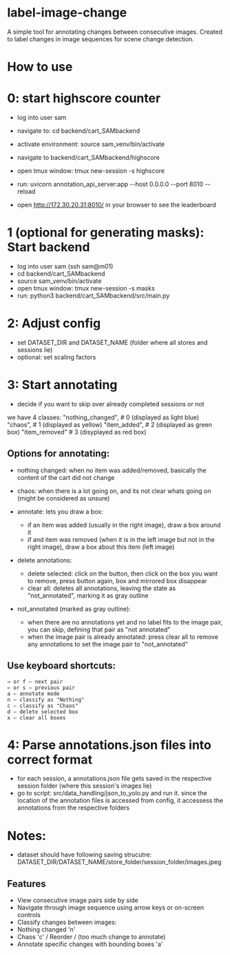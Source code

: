 # label-image-change

A simple tool for annotating changes between consecutive images. Created to label changes in image sequences for scene change detection.

# How to use

# 0: start highscore counter
* log into user sam
* navigate to: cd backend/cart_SAMbackend
* activate environment: source sam_venv/bin/activate
* navigate to backend/cart_SAMbackend/highscore
* open tmux window: tmux new-session -s highscore
* run: uvicorn annotation_api_server:app --host 0.0.0.0 --port 8010 --reload

* open http://172.30.20.31:8010/ in your browser to see the leaderboard


# 1 (optional for generating masks): Start backend
* log into user sam (ssh sam@m01)
* cd backend/cart_SAMbackend
* source sam_venv/bin/activate
* open tmux window: tmux new-session -s masks
*  run: python3  backend/cart_SAMbackend/src/main.py

# 2: Adjust config
*  set DATASET_DIR and DATASET_NAME (folder where all stores and sessions lie)
* optional: set scaling factors

# 3: Start annotating

* decide if you want to skip over already completed sessions or not

we have 4 classes:
        "nothing_changed",  # 0 (displayed as light blue)
        "chaos",            # 1 (displayed as yellow)
        "item_added",       # 2 (displayed as green box)
        "item_removed"      # 3 (disyplayed as red box)

## Options for annotating:
* nothing changed: when no item was added/removed, basically the content of the cart did not change
* chaos: when there is a lot going on, and its not clear whats going on (might be considered as unsure)
* annotate: lets you draw a box:
    - if an item was added (usually in the right image), draw a box around it
    - if and item was removed (when it is in the left image but not in the right image), draw a box about this item (left image)

* delete annotations:
    - delete selected: click on the button, then click on the box you want to remove, press button again, box and mirrored box disappear
    - clear all: deletes all annotations, leaving the state as "not_annotated", marking it as gray outline

* not_annotated (marked as gray outline):
    - when there are no annotations yet and no label fits to the image pair, you can skip, defining that pair as "not annotated"
    - when the image pair is already annotated: press clear all to remove any annotations to set the image pair to "not_annotated"

## Use keyboard shortcuts:

    → or f — next pair
    ← or s — previous pair
    a — annotate mode
    n — classify as "Nothing"
    c — classify as "Chaos"
    d — delete selected box
    x — clear all boxes

# 4: Parse annotations.json files into correct format

* for each session, a annotations.json file gets saved in the respective session folder (where this session's images lie)
* go to script: src/data_handling/json_to_yolo.py  and run it. since the location of the annotation files is accessed from config, it accessess the annotations from the respective folders



# Notes:
* dataset should have following saving strucutre: DATASET_DIR/DATASET_NAME/store_folder/session_folder/images.jpeg



## Features

- View consecutive image pairs side by side
- Navigate through image sequence using arrow keys or on-screen controls
- Classify changes between images:
- Nothing changed 'n'
- Chaos 'c' / Reorder / (too much change to annotate)
- Annotate specific changes with bounding boxes 'a'


